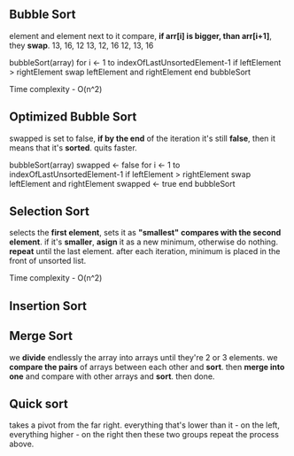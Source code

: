 ## Bubble Sort

element and element next to it compare, **if arr[i] is bigger, than arr[i+1]**, they **swap**.
13, 16, 12
13, 12, 16
12, 13, 16

bubbleSort(array)
  for i <- 1 to indexOfLastUnsortedElement-1
    if leftElement > rightElement
      swap leftElement and rightElement
end bubbleSort

Time complexity - O(n^2)

## Optimized Bubble Sort

swapped is set to false, **if by the end** of the iteration it's still **false**, then it means that it's **sorted**. quits faster.

bubbleSort(array)
  swapped <- false
  for i <- 1 to indexOfLastUnsortedElement-1
    if leftElement > rightElement
      swap leftElement and rightElement
      swapped <- true
end bubbleSort

## Selection Sort

selects the **first element**, sets it as **"smallest"**
**compares with the second element**. if it's **smaller**, **asign** it as a new minimum, otherwise do nothing.
**repeat** until the last element.
after each iteration, minimum is placed in the front of unsorted list.

Time complexity - O(n^2)

## Insertion Sort



## Merge Sort

we **divide** endlessly the array into arrays until they're 2 or 3 elements. 
we **compare the pairs** of arrays between each other and **sort**.
then **merge into one** and compare with other arrays and **sort**.
then done.


## Quick sort
takes a pivot from the far right. everything that's lower than it - on the left,
everything higher - on the right
then these two groups repeat the process above.

